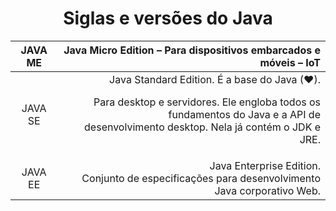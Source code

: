 <div align="center">

#  Siglas e versões do Java

| JAVA ME   | Java Micro Edition – Para dispositivos embarcados e móveis – IoT |
:-: | -----------:
JAVA SE | Java Standard Edition. É a base do Java (❤). </br><p> Para desktop e servidores. Ele engloba todos os fundamentos do Java e a API de </br> desenvolvimento desktop. Nela já contém o JDK e JRE.</p> |
JAVA EE | Java Enterprise Edition. </br> Conjunto de especificações para desenvolvimento Java corporativo Web.

</div>
